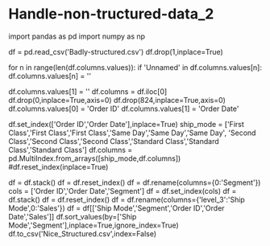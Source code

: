 # Handle-non-tructured-data_2

import pandas as pd
import numpy as np

df = pd.read_csv('Badly-structured.csv')
df.drop(1,inplace=True)

for n in range(len(df.columns.values)):
    if 'Unnamed' in df.columns.values[n]:
        df.columns.values[n] = ''

df.columns.values[1] = ''
df.columns = df.iloc[0]
df.drop(0,inplace=True,axis=0)
df.drop(824,inplace=True,axis=0)
df.columns.values[0] = 'Order ID'
df.columns.values[1] = 'Order Date'

df.set_index(['Order ID','Order Date'],inplace=True)
ship_mode = ['First Class','First Class','First Class','Same Day','Same Day','Same Day',
            'Second Class','Second Class','Second Class','Standard Class','Standard Class','Standard Class']
df.columns = pd.MultiIndex.from_arrays([ship_mode,df.columns])
#df.reset_index(inplace=True)

df = df.stack()
df = df.reset_index()
df = df.rename(columns={0:'Segment'})
cols = ['Order ID','Order Date','Segment']
df = df.set_index(cols)
df = df.stack()
df = df.reset_index()
df = df.rename(columns={'level_3':'Ship Mode',0:'Sales'})
df = df[['Ship Mode','Segment','Order ID','Order Date','Sales']]
df.sort_values(by=['Ship Mode','Segment'],inplace=True,ignore_index=True)
df.to_csv('Nice_Structured.csv',index=False)
